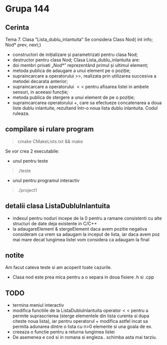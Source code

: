 # Grupa 144

## Cerinta
Tema 7. Clasa ”Lista_dublu_inlantuita”
Se considera Class Nod{ int info; Nod* prev, next;}
- constructori de inițializare și parametrizati pentru clasa Nod;
- destructor pentru clasa Nod;
Clasa Lista_dublu_inlantuita are:
- doi membri privati „Nod*” reprezentând primul și ultimul element;
- metoda publica de adaugare a unui element pe o poziție;
- supraincarcare a operatorului >>, realizata prin utilizarea succesiva a metodei
decarata anterior;
- supraincarcare a operatorului $<<$ pentru afisarea listei in ambele sensuri, in
aceeasi funcție;
- metoda publica de stergere a unui element de pe o poziție;
- supraincarcarea operatorului +, care sa efectueze concatenarea a doua liste
dublu inlantuite, rezultand într-o noua lista dublu inlantuita.
Codul ruleaza.

## compilare si rulare program

> cmake CMakeLists.txt && make

Se vor crea 2 executabile:
- unul pentru teste
> ./teste
- unul pentru programul interactiv
> ./project1

## detalii clasa ListaDubluInlantuita
- indexul pentru noduri incepe de la 0 pentru a ramane consistenti cu alte
structuri de date deja existente in C/C++ 
- la adaugareElement & stergeElement daca avem pozitie negativa consideram ca
vrem sa adaugam la inceput de lista, iar daca avem poz mai mare decat lungimea
listei vom considera ca adaugam la final

## notite
Am facut cateva teste si am acoperit toate cazurile.

- Clasa nod este prea mica pentru a o separa in doua fisiere .h si .cpp

## TODO
- termina meniul interactiv
- modifica functiile de la ListaDubluInlantuita operator$<<$ pentru a permite
suprascrierea (sterge elementele din lista curenta si dupa citeste noua lista),
iar pentru operatorul + modifica astfel incat sa permita adunarea dintre o lista
cu n>0 elemente si una goala de ex.
- creeaza o functie pentru a returna lungimea listei
- De asemenea e cod si in romana si engleza.. schimba asta mai tarziu.

